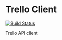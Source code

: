 # Trello Client

[![Build Status](https://jenkins-prod.api-platforms.telegraph.co.uk/buildStatus/icon?job=Dashboard%2Ftrello-client%2F2.x.x)](https://jenkins-prod.api-platforms.telegraph.co.uk/job/Dashboard/job/trello-client/job/2.x.x/)

Trello API client
